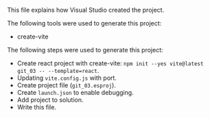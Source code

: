 This file explains how Visual Studio created the project.

The following tools were used to generate this project:
- create-vite

The following steps were used to generate this project:
- Create react project with create-vite: `npm init --yes vite@latest git_03 -- --template=react`.
- Updating `vite.config.js` with port.
- Create project file (`git_03.esproj`).
- Create `launch.json` to enable debugging.
- Add project to solution.
- Write this file.
